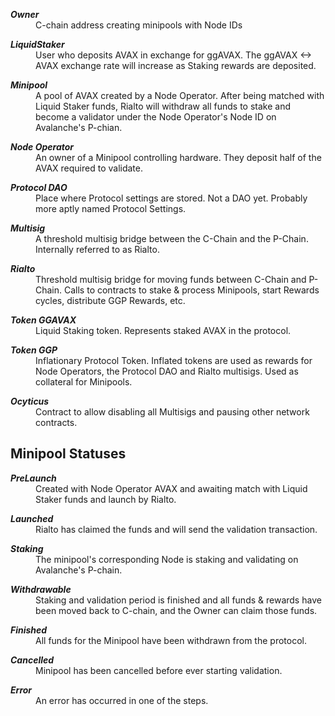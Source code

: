 <dl>

**_<dt>Owner</dt>_** <dd>C-chain address creating minipools with Node IDs</dd>

**_<dt>LiquidStaker</dt>_** <dd>User who deposits AVAX in exchange for ggAVAX. The ggAVAX <-> AVAX exchange rate will increase as Staking rewards are deposited.</dd>

**_<dt>Minipool</dt>_**<dd>A pool of AVAX created by a Node Operator. After being matched with Liquid Staker funds, Rialto will withdraw all funds to stake and become a validator under the Node Operator's Node ID on Avalanche's P-chian.</dd>

**_<dt>Node Operator</dt>_** <dd>An owner of a Minipool controlling hardware. They deposit half of the AVAX required to validate.</dd>

**_<dt>Protocol DAO</dt>_** <dd>Place where Protocol settings are stored. Not a DAO yet. Probably more aptly named Protocol Settings.</dd>

**_<dt>Multisig</dt>_** <dd>A threshold multisig bridge between the C-Chain and the P-Chain. Internally referred to as Rialto.</dd>

**_<dt>Rialto</dt>_** <dd>Threshold multisig bridge for moving funds between C-Chain and P-Chain. Calls to contracts to stake & process Minipools, start Rewards cycles, distribute GGP Rewards, etc.</dd>

**_<dt>Token GGAVAX</dt>_** <dd>Liquid Staking token. Represents staked AVAX in the protocol.</dd>

**_<dt>Token GGP</dt>_** <dd>Inflationary Protocol Token. Inflated tokens are used as rewards for Node Operators, the Protocol DAO and Rialto multisigs. Used as collateral for Minipools.</dd>

**_<dt>Ocyticus</dt>_** <dd>Contract to allow disabling all Multisigs and pausing other network contracts.</dd>

</dl>

## Minipool Statuses

**_<dt>PreLaunch</dt>_** <dd>Created with Node Operator AVAX and awaiting match with Liquid Staker funds and launch by Rialto.</dd>

**_<dt>Launched</dt>_** <dd>Rialto has claimed the funds and will send the validation transaction.</dd>

**_<dt>Staking</dt>_** <dd>The minipool's corresponding Node is staking and validating on Avalanche's P-chain.</dd>

**_<dt>Withdrawable</dt>_** <dd>Staking and validation period is finished and all funds & rewards have been moved back to C-chain, and the Owner can claim those funds.</dd>

**_<dt>Finished</dt>_** <dd>All funds for the Minipool have been withdrawn from the protocol.</dd>

**_<dt>Cancelled</dt>_** <dd>Minipool has been cancelled before ever starting validation.</dd>

**_<dt>Error</dt>_** <dd>An error has occurred in one of the steps.</dd>

